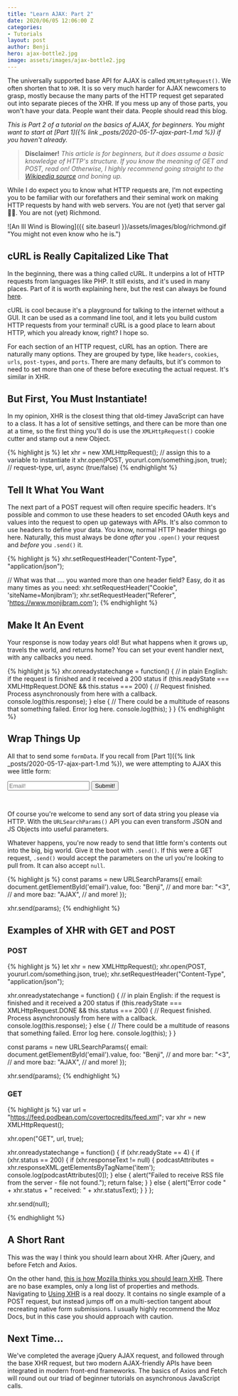 ```yaml
---
title: "Learn AJAX: Part 2"
date: 2020/06/05 12:06:00 Z
categories:
- Tutorials
layout: post
author: Benji
hero: ajax-bottle2.jpg
image: assets/images/ajax-bottle2.jpg
---
```


The universally supported base API for AJAX is called `XMLHttpRequest()`. We often shorten that to `XHR`. It is so very much harder for AJAX newcomers to grasp, mostly because the many parts of the HTTP request get separated out into separate pieces of the XHR. If you mess up any of those parts, you won't have your data. People want their data. People should read this blog.

*This is Part 2 of a tutorial on the basics of AJAX, for beginners. You might want to start at [Part 1]({% link _posts/2020-05-17-ajax-part-1.md %}) if you haven't already.*

> **Disclaimer!** *This article is for beginners, but it does assume a basic knowledge of HTTP's structure. If you know the meaning of GET and POST, read on! Otherwise, I highly recommend going straight to the [Wikipedia source](https://en.wikipedia.org/wiki/Hypertext_Transfer_Protocol#Request_methods) and boning up.*

While I do expect you to know what HTTP requests are, I'm not expecting you to be familiar with our forefathers and their seminal work on making HTTP requests by hand with web servers. You are not (yet) that server gal 🧛‍♀️. You are not (yet) Richmond.

![An Ill Wind is Blowing]({{ site.baseurl }}/assets/images/blog/richmond.gif "You might not even know who he is.")

## cURL is Really Capitalized Like That
In the beginning, there was a thing called cURL. It underpins a lot of HTTP requests from languages like PHP. It still exists, and it's used in many places. Part of it is worth explaining here, but the rest can always be found [here](https://curl.haxx.se/docs/httpscripting.html).

cURL is cool because it's a playground for talking to the internet without a GUI. It can be used as a command line tool, and it lets you build custom HTTP requests from your terminal! cURL is a good place to learn about HTTP, which you already know, right? I hope so.

For each section of an HTTP request, cURL has an option. There are naturally many options. They are grouped by type, like `headers`, `cookies`, `urls`, `post-types`, and `ports`. There are many defaults, but it's common to need to set more than one of these before executing the actual request. It's similar in XHR.

## But First, You Must Instantiate!
In my opinion, XHR is the closest thing that old-timey JavaScript can have to a class. It has a lot of sensitive settings, and there can be more than one at a time, so the first thing you'll do is use the `XMLHttpRequest()` cookie cutter and stamp out a new Object.

{% highlight js %}
let xhr = new XMLHttpRequest();                   // assign this to a variable to instantiate it
xhr.open(POST, yoururl.com/something.json, true); // request-type, url, async (true/false)
{% endhighlight %}

## Tell It What You Want
The next part of a POST request will often require specific headers. It's possible and common to use these headers to set encoded OAuth keys and values into the request to open up gateways with APIs. It's also common to use headers to define your data. You know, normal HTTP header things go here. Naturally, this must always be done *after* you `.open()` your request and *before* you `.send()` it.

{% highlight js %}
xhr.setRequestHeader("Content-Type", "application/json");

// What was that .... you wanted more than one header field? Easy, do it as many times as you need:
xhr.setRequestHeader("Cookie", 'siteName=Monjibram');
xhr.setRequestHeader("Referer", 'https://www.monjibram.com');
{% endhighlight %}


## Make It An Event
Your response is now today years old! But what happens when it grows up, travels the world, and returns home? You can set your event handler next, with any callbacks you need. 

{% highlight js %}
xhr.onreadystatechange = function() {
    // in plain English: if the request is finished and it received a 200 status
    if (this.readyState === XMLHttpRequest.DONE && this.status === 200) {
        // Request finished. Process asynchronously from here with a callback.
        console.log(this.response);
    } else {
        // There could be a multitude of reasons that something failed. Error log here.
        console.log(this);
    }
}
{% endhighlight %}

## Wrap Things Up
All that to send some `formData`. If you recall from [Part 1]({% link _posts/2020-05-17-ajax-part-1.md %}), we were attempting to AJAX this wee little form:

<form onsubmit='validateAndAjax(event)' style='padding-bottom: 30px;'>
  <input id='email' type='email' placeholder='Email!'>
  <input id='submit' type='submit' value='Submit!'>
</form>

Of course you're welcome to send any sort of data string you please via HTTP. With the `URLSearchParams()` API you can even transform JSON and JS Objects into useful parameters.

Whatever happens, you're now ready to send that little form's contents out into the big, big world. Give it the boot with `.send()`. If this were a GET request, `.send()` would accept the parameters on the url you're looking to pull from. It can also accept `null`.

{% highlight js %}
const params = new URLSearchParams({
  email: document.getElementById('email').value,
  foo: "Benji", // and more
  bar: "<3",    // and more
  baz: "AJAX",  // and more!
});

xhr.send(params);
{% endhighlight %}


## Examples of XHR with GET and POST
### POST
{% highlight js %}
let xhr = new XMLHttpRequest();
xhr.open(POST, yoururl.com/something.json, true);
xhr.setRequestHeader("Content-Type", "application/json");

xhr.onreadystatechange = function() {
    // in plain English: if the request is finished and it received a 200 status
    if (this.readyState === XMLHttpRequest.DONE && this.status === 200) {
        // Request finished. Process asynchronously from here with a callback.
        console.log(this.response);
    } else {
        // There could be a multitude of reasons that something failed. Error log here.
        console.log(this);
    }
}

const params = new URLSearchParams({
  email: document.getElementById('email').value,
  foo: "Benji", // and more
  bar: "<3",    // and more
  baz: "AJAX",  // and more!
});

xhr.send(params);
{% endhighlight %}

### GET
{% highlight js %}
var url = "https://feed.podbean.com/covertocredits/feed.xml";
var xhr = new XMLHttpRequest();

xhr.open("GET", url, true);

xhr.onreadystatechange = function() {
    if (xhr.readyState == 4) {
        if (xhr.status == 200) {
            if (xhr.responseText != null) {
                podcastAttributes = xhr.responseXML.getElementsByTagName('item');
                console.log(podcastAttributes[0]);
            } else {
                alert("Failed to receive RSS file from the server - file not found.");
                return false;
            }
        } else {
            alert("Error code " + xhr.status + " received: " + xhr.statusText);
        }
    }
};

xhr.send(null);

{% endhighlight %}


## A Short Rant
This was the way I think you should learn about XHR. After jQuery, and before Fetch and Axios.

On the other hand, [this is how Mozilla thinks you should learn XHR](https://developer.mozilla.org/en-US/docs/Web/API/XMLHttpRequest/). There are no base examples, only a long list of properties and methods. Navigating to [Using XHR](https://developer.mozilla.org/en-US/docs/Web/API/XMLHttpRequest/Using_XMLHttpRequest) is a real doozy. It contains no single example of a POST request, but instead jumps off on a multi-section tangent about recreating native form submissions. I usually highly recommend the Moz Docs, but in this case you should approach with caution.

## Next Time...
We've completed the average jQuery AJAX request, and followed through the base XHR request, but two modern AJAX-friendly APIs have been integrated in modern front-end frameworks. The basics of Axios and Fetch will round out our triad of beginner tutorials on asynchronous JavaScript calls.
